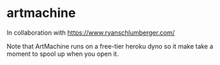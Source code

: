 # artmachine
In collaboration with https://www.ryanschlumberger.com/

Note that ArtMachine runs on a free-tier heroku dyno so it make take a moment to spool up when you open it.
